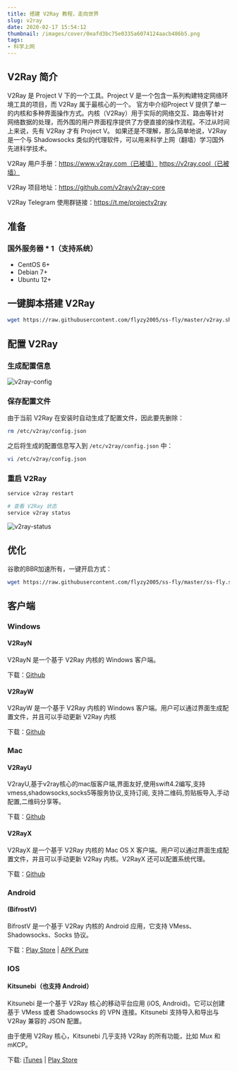 ```yaml
---
title: 搭建 V2Ray 教程，走向世界
slug: v2ray
date: 2020-02-17 15:54:12
thumbnail: /images/cover/0eafd3bc75e0335a6074124aacb486b5.png
tags:
- 科学上网
---
```


## V2Ray 简介

V2Ray 是 Project V 下的一个工具。Project V 是一个包含一系列构建特定网络环境工具的项目，而 V2Ray 属于最核心的一个。 官方中介绍Project V 提供了单一的内核和多种界面操作方式。内核（V2Ray）用于实际的网络交互、路由等针对网络数据的处理，而外围的用户界面程序提供了方便直接的操作流程。不过从时间上来说，先有 V2Ray 才有 Project V。 如果还是不理解，那么简单地说，V2Ray 是一个与 Shadowsocks 类似的代理软件，可以用来科学上网（翻墙）学习国外先进科学技术。

V2Ray 用户手册：https://www.v2ray.com（已被墙） https://v2ray.cool（已被墙）

V2Ray 项目地址：https://github.com/v2ray/v2ray-core

V2Ray Telegram 使用群链接：https://t.me/projectv2ray

## 准备

### 国外服务器 * 1（支持系统）
- CentOS 6+
- Debian 7+
- Ubuntu 12+

## 一键脚本搭建 V2Ray

```bash
wget https://raw.githubusercontent.com/flyzy2005/ss-fly/master/v2ray.sh && chmod +x v2ray.sh && ./v2ray.sh
```

## 配置 V2Ray

### 生成配置信息

![v2ray-config](/images/v2ray/452ffbe743ffde6c001b09c9fb883025.png)

### 保存配置文件

由于当前 V2Ray 在安装时自动生成了配置文件，因此要先删除：

```bash
rm /etc/v2ray/config.json
```

之后将生成的配置信息写入到 `/etc/v2ray/config.json` 中：

```bash
vi /etc/v2ray/config.json
```

### 重启 V2Ray

```bash
service v2ray restart

# 查看 V2Ray 状态
service v2ray status
```

![v2ray-status](/images/v2ray/17c862a1418be4372d8c65c938f0964b.png)

## 优化

谷歌的BBR加速所有，一键开启方式：

```sh
wget https://raw.githubusercontent.com/flyzy2005/ss-fly/master/ss-fly.sh && chmod +x ss-fly.sh && ./ss-fly.sh -bbr
```

## 客户端

### Windows

#### V2RayN

V2RayN 是一个基于 V2Ray 内核的 Windows 客户端。

下载：[Github](https://github.com/2dust/v2rayN)

#### V2RayW

V2RayW 是一个基于 V2Ray 内核的 Windows 客户端。用户可以通过界面生成配置文件，并且可以手动更新 V2Ray 内核

下载：[Github](https://github.com/Cenmrev/V2RayW)

### Mac

#### V2RayU

V2rayU,基于v2ray核心的mac版客户端,界面友好,使用swift4.2编写,支持vmess,shadowsocks,socks5等服务协议,支持订阅, 支持二维码,剪贴板导入,手动配置,二维码分享等。

下载：[Github](https://github.com/yanue/V2rayU)

#### V2RayX

V2RayX 是一个基于 V2Ray 内核的 Mac OS X 客户端。用户可以通过界面生成配置文件，并且可以手动更新 V2Ray 内核。V2RayX 还可以配置系统代理。

下载：[Github](https://github.com/Cenmrev/V2RayX)

### Android

#### (BifrostV)
BifrostV 是一个基于 V2Ray 内核的 Android 应用，它支持 VMess、Shadowsocks、Socks 协议。

下载：[Play Store](https://play.google.com/store/apps/details?id=com.github.dawndiy.bifrostv] ) | [APK Pure](https://apkpure.com/bifrostv/com.github.dawndiy.bifrostv)

### IOS

#### Kitsunebi（也支持 Android）

Kitsunebi 是一个基于 V2Ray 核心的移动平台应用 (iOS, Android)。它可以创建基于 VMess 或者 Shadowsocks 的 VPN 连接。Kitsunebi 支持导入和导出与 V2Ray 兼容的 JSON 配置。

由于使用 V2Ray 核心，Kitsunebi 几乎支持 V2Ray 的所有功能，比如 Mux 和 mKCP。

下载: [iTunes](https://itunes.apple.com/us/app/kitsunebi-proxy-utility/id1446584073?mt=8) | [Play Store](https://play.google.com/store/apps/details?id=fun.kitsunebi.kitsunebi4android&hl=en_US)
